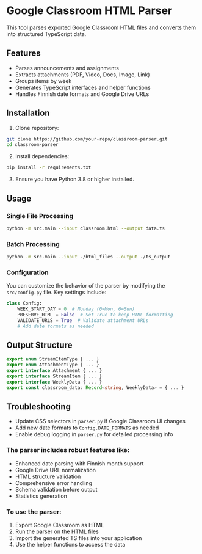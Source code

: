 # Google Classroom HTML Parser

This tool parses exported Google Classroom HTML files and converts them into structured TypeScript data.

## Features

- Parses announcements and assignments
- Extracts attachments (PDF, Video, Docs, Image, Link)
- Groups items by week
- Generates TypeScript interfaces and helper functions
- Handles Finnish date formats and Google Drive URLs

## Installation

1. Clone repository:
```bash
git clone https://github.com/your-repo/classroom-parser.git
cd classroom-parser
```
2. Install dependencies:
```bash
pip install -r requirements.txt
```
3. Ensure you have Python 3.8 or higher installed.
   
## Usage

### Single File Processing
```bash
python -m src.main --input classroom.html --output data.ts
```

### Batch Processing
```bash
python -m src.main --input ./html_files --output ./ts_output
```

### Configuration
You can customize the behavior of the parser by modifying the `src/config.py` file. Key settings include:
```python
class Config:
    WEEK_START_DAY = 0  # Monday (0=Mon, 6=Sun)
    PRESERVE_HTML = False  # Set True to keep HTML formatting
    VALIDATE_URLS = True  # Validate attachment URLs
    # Add date formats as needed
```
## Output Structure
``` typescript
export enum StreamItemType { ... }
export enum AttachmentType { ... }
export interface Attachment { ... }
export interface StreamItem { ... }
export interface WeeklyData { ... }
export const classroom_data: Record<string, WeeklyData> = { ... }
```

## Troubleshooting
- Update CSS selectors in `parser.py` if Google Classroom UI changes
- Add new date formats to `Config.DATE_FORMATS` as needed
- Enable debug logging in `parser.py` for detailed processing info

### The parser includes robust features like:
- Enhanced date parsing with Finnish month support
- Google Drive URL normalization
- HTML structure validation
- Comprehensive error handling
- Schema validation before output
- Statistics generation


### To use the parser:
1. Export Google Classroom as HTML
2. Run the parser on the HTML files
3. Import the generated TS files into your application
4. Use the helper functions to access the data